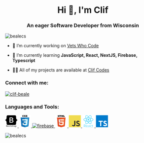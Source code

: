 <h1 align="center">Hi 👋, I'm Clif</h1>
<h3 align="center">An eager Software Developer from Wisconsin</h3>

<p align="left"> <img src="https://komarev.com/ghpvc/?username=bealecs&label=Profile%20views&color=0e75b6&style=flat" alt="bealecs" /> </p>

- 🔭 I’m currently working on [Vets Who Code](https://github.com/Vets-Who-Code/js-web-path-bealecs)

- 🌱 I’m currently learning **JavaScript, React, NextJS, Firebase, Typescript**

- 👨‍💻 All of my projects are available at [Clif Codes](https://clif.codes)


<h3 align="left">Connect with me:</h3>
<p align="left">
<a href="https://linkedin.com/in/clif-beale" target="blank"><img align="center" src="https://raw.githubusercontent.com/rahuldkjain/github-profile-readme-generator/master/src/images/icons/Social/linked-in-alt.svg" alt="clif-beale" height="30" width="40" /></a>
</p>

<h3 align="left">Languages and Tools:</h3>
<p align="left"> <a href="https://getbootstrap.com" target="_blank" rel="noreferrer"> <img src="https://raw.githubusercontent.com/devicons/devicon/master/icons/bootstrap/bootstrap-plain-wordmark.svg" alt="bootstrap" width="40" height="40"/> </a> <a href="https://www.w3schools.com/css/" target="_blank" rel="noreferrer"> <img src="https://raw.githubusercontent.com/devicons/devicon/master/icons/css3/css3-original-wordmark.svg" alt="css3" width="40" height="40"/> </a> <a href="https://firebase.google.com/" target="_blank" rel="noreferrer"> <img src="https://www.vectorlogo.zone/logos/firebase/firebase-icon.svg" alt="firebase" width="40" height="40"/> </a> <a href="https://www.w3.org/html/" target="_blank" rel="noreferrer"> <img src="https://raw.githubusercontent.com/devicons/devicon/master/icons/html5/html5-original-wordmark.svg" alt="html5" width="40" height="40"/> </a> <a href="https://developer.mozilla.org/en-US/docs/Web/JavaScript" target="_blank" rel="noreferrer"> <img src="https://raw.githubusercontent.com/devicons/devicon/master/icons/javascript/javascript-original.svg" alt="javascript" width="40" height="40"/> </a> <a href="https://reactjs.org/" target="_blank" rel="noreferrer"> <img src="https://raw.githubusercontent.com/devicons/devicon/master/icons/react/react-original-wordmark.svg" alt="react" width="40" height="40"/> </a> <a href="https://www.typescriptlang.org/" target="_blank" rel="noreferrer"> <img src="https://raw.githubusercontent.com/devicons/devicon/master/icons/typescript/typescript-original.svg" alt="typescript" width="40" height="40"/> </a>  </p>

<p><img align="center" src="https://github-readme-streak-stats.herokuapp.com/?user=bealecs&" alt="bealecs" /></p>
